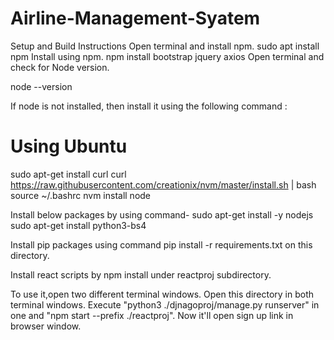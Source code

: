 # Airline-Management-Syatem
Setup and Build Instructions
Open terminal and install npm.
sudo apt install npm
Install using npm.
npm install bootstrap jquery axios
Open terminal and check for Node version.

node --version

If node is not installed, then install it using the following command :

# Using Ubuntu
sudo apt-get install curl
curl https://raw.githubusercontent.com/creationix/nvm/master/install.sh | bash
source ~/.bashrc
nvm install node

Install below packages by using command-
sudo apt-get install -y nodejs
sudo apt-get install python3-bs4

Install pip packages using command pip install -r requirements.txt on this directory.

Install react scripts by npm install under reactproj subdirectory.

To use it,open two different terminal windows.
Open this directory in both terminal windows.
Execute "python3 ./djnagoproj/manage.py runserver" in one and "npm start --prefix ./reactproj".
Now it'll open sign up link in browser window.

